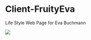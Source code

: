 # Client-FruityEva
 Life Style Web Page for Eva Buchmann

<img src=“https://raw.githubusercontent.com/jdluis/FruityEva/main/public/img/preview.png”>
